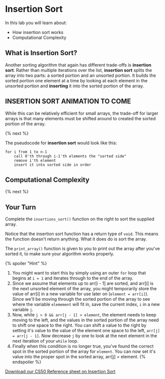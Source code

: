 # Insertion Sort

In this lab you will learn about:

- How insertion sort works
- Computational Complexity

## What is Insertion Sort?

Another sorting algorithm that again has different trade-offs is **insertion sort**. Rather than multiple iterations over the list, **insertion sort** splits the array into two parts: a sorted portion and an unsorted portion. It builds the sorted portion one element at a time by looking at each element in the unsorted portion and **inserting** it into the sorted portion of the array.

<!--<img src="http://labs.cs50nestm.net/bubblesort.gif" width="450">-->
## INSERTION SORT ANIMATION TO COME

While this can be relatively efficient for small arrays, the trade-off for larger arrays is that many elements must be shifted around to created the sorted portion of the array.

{% next %}

The pseudocode for **insertion sort** would look like this:

```
for i from 1 to n-1
    call 0'th through i-1'th elements the "sorted side"
    remove i'th element
    insert it into sorted side in order
```


## Computational Complexity



{% next %}

## Your Turn

Complete the `insertions_sort()` function on the right to sort the supplied array. 

Notice that the insertion sort function has a return type of `void`. This means the function doesn't return anything. What it does do is sort the array.

The `print_array()` function is given to you to print out the array after you've sorted it, to make sure your algorithm works properly.

{% spoiler "Hint" %}

1. You might want to start this by simply using an outer `for` loop that begins at `i = 1` and iterates through to the end of the array.
2. Since we assume that elements up to arr[i - 1] are sorted, and arr[i] is the next unsorted element of the array, you might temporarily store the value of arr[i] in a new variable for use later on (`element = arr[i]`). Since we'll be moving through the sorted portion of the array to see where the variable `elemement` will fit in, save the current index, `i` in a new variable `j`.
3. Now, while `j > 0 && arr[j - 1] > element`, the element needs to keep moving to the left, and the values in the sorted portion of the array need to shift one space to the right. You can shift a value to the right by setting it's value to the value of the element one space to the left, `arr[j] = arr[j - 1]`. Now decrease `j` by one to look at the next element in the next iteration of your `while` loop.
4. Finally when this condition is no longer true, you've found the correct spot in the sorted portion of the array for `element`. You can now set it's value into the proper spot in the sorted array, arr[j] = element.
{% endspoiler %}





[Download our CS50 Reference sheet on Insertion Sort](https://ap.cs50.school/assets/pdfs/unit3/insertion_sort.pdf)
